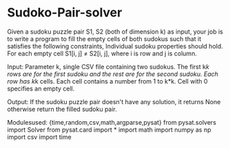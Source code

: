 # Sudoko-Pair-solver
Given a sudoku puzzle pair S1, S2 (both of dimension k) as input, your job is to write a program to fill the empty cells of both sudokus such that it satisfies the following constraints, Individual sudoku properties should hold. For each empty cell S1[i, j] ≠ S2[i, j], where i is row and j is column.

Input: Parameter k, single CSV file containing two sudokus. The first k*k rows are for the first sudoku and the rest are for the second sudoku. Each row has k*k cells. Each cell contains a number from 1 to k*k. Cell with 0 specifies an empty cell.

Output: If the sudoku puzzle pair doesn't have any solution, it returns None otherwise return the filled sudoku pair.

Modulesused: {time,random,csv,math,argparse,pysat}
from pysat.solvers import Solver
from pysat.card import *
import math
import numpy as np
import csv
import time
